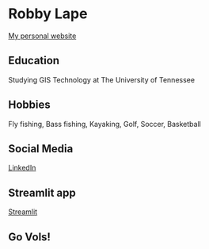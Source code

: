 # Robby Lape
[My personal website](https://rlape2.github.io/)

## Education
Studying GIS Technology at The University of Tennessee

## Hobbies
Fly fishing,
Bass fishing,
Kayaking,
Golf,
Soccer,
Basketball

## Social Media
[LinkedIn](https://www.linkedin.com/in/robby-lape/)

## Streamlit app
[Streamlit](https://github.com/rlape2/robbystreamlitapp)

## Go Vols!

